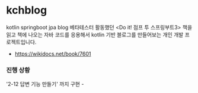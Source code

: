 # kchblog
kotlin springboot jpa blog 
베타테스터 활동했던 <Do it! 점프 투 스프링부트3> 책을 읽고 책에 나오는 자바 코드를 응용해서 kotlin 기반 블로그를 만들어보는 개인 개발 프로젝트입니다.
- https://wikidocs.net/book/7601

### 진행 상황
'2-12 답변 기능 만들기' 까지 구현 - 
